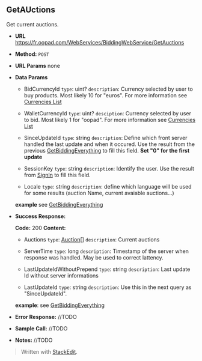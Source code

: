 **GetAUctions**
----
  Get current auctions.

* **URL**
 https://fr.oopad.com/WebServices/BiddingWebService/GetAuctions

* **Method:**
    `POST`
  
*  **URL Params**
	  none
	  
* **Data Params**
	
	* BidCurrencyId	
		`type`: uint?
		`description`: Currency selected by user to buy products. Most likely 10 for "euros". For more information see [Currencies List](/Types/CurrenciesList.md)

	* WalletCurrencyId
		`type`: uint?
		`desciption`: Currency selected by user to bid. Most likely 1 for "oopad". For more information see [Currencies List](/Types/CurrenciesList.md)

	* SinceUpdateId
		`type`: string
		`description`: Define which front server handled the last update and when it occured. Use the result from the previous [GetBiddingEverything](GetBiddingEverything.md) to fill this field. **Set "0" for the first update**

	* SessionKey
		`type`: string
		`description`: Identify the user. Use the result from [SignIn](/PublicWebService/SignIn.md) to fill this field.
		 
	* Locale
		`type`: string
		`description`: define which language will be used for some results (auction Name, current avaiable auctions...)

	**example**
	see [GetBiddingEverything](GetBiddingEverything.md)


* **Success Response:**
  
  **Code:** 200
  **Content:** 
	*  Auctions
		  `type`: [Auction](/Types/Auction.md)[]
		  `description`: Current auctions

	* ServerTime
		`type`: long
		`description`: Timestamp of the server when response was handled. May be used to correct lattency.

	* LastUpdateIdWithoutPrepend
		`type`: string
		`description`: Last update Id without server informations

	* LastUpdateId
		`type`: string
		`description`: Use this in the next query as "SinceUpdateId".
  
	**example**:
	see [GetBiddingEverything](GetBiddingEverything.md)
 
* **Error Response:**
	 //TODO

* **Sample Call:**
	 //TODO
 
* **Notes:**
	//TODO


> Written with [StackEdit](https://stackedit.io/).